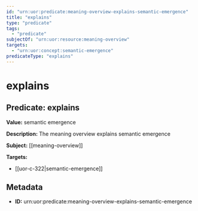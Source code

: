 ```yaml
---
id: "urn:uor:predicate:meaning-overview-explains-semantic-emergence"
title: "explains"
type: "predicate"
tags:
  - "predicate"
subjectOf: "urn:uor:resource:meaning-overview"
targets:
  - "urn:uor:concept:semantic-emergence"
predicateType: "explains"
---
```


# explains

## Predicate: explains

**Value:** semantic emergence

**Description:** The meaning overview explains semantic emergence

**Subject:** [[meaning-overview]]

**Targets:**

- [[uor-c-322|semantic-emergence]]

## Metadata

- **ID:** urn:uor:predicate:meaning-overview-explains-semantic-emergence
